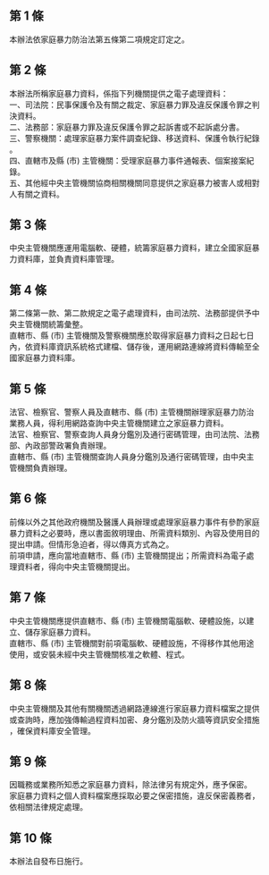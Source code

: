 第 1 條
-------
本辦法依家庭暴力防治法第五條第二項規定訂定之。

第 2 條
-------
本辦法所稱家庭暴力資料，係指下列機關提供之電子處理資料：  
一、司法院：民事保護令及有關之裁定、家庭暴力罪及違反保護令罪之判  
    決資料。  
二、法務部：家庭暴力罪及違反保護令罪之起訴書或不起訴處分書。  
三、警察機關：處理家庭暴力案件調查紀錄、移送資料、保護令執行紀錄  
    。  
四、直轄市及縣 (市) 主管機關：受理家庭暴力事件通報表、個案接案紀  
    錄。  
五、其他經中央主管機關協商相關機關同意提供之家庭暴力被害人或相對  
    人有關之資料。

第 3 條
-------
中央主管機關應運用電腦軟、硬體，統籌家庭暴力資料，建立全國家庭暴  
力資料庫，並負責資料庫管理。

第 4 條
-------
第二條第一款、第二款規定之電子處理資料，由司法院、法務部提供予中  
央主管機關統籌彙整。  
直轄市、縣 (市) 主管機關及警察機關應於取得家庭暴力資料之日起七日  
內，依資料庫資訊系統格式建檔、儲存後，運用網路連線將資料傳輸至全  
國家庭暴力資料庫。

第 5 條
-------
法官、檢察官、警察人員及直轄市、縣 (市) 主管機關辦理家庭暴力防治  
業務人員，得利用網路查詢中央主管機關建立之家庭暴力資料。  
法官、檢察官、警察查詢人員身分鑑別及通行密碼管理，由司法院、法務  
部、內政部警政署負責辦理。  
直轄市、縣 (市) 主管機關查詢人員身分鑑別及通行密碼管理，由中央主  
管機關負責辦理。

第 6 條
-------
前條以外之其他政府機關及醫護人員辦理或處理家庭暴力事件有參酌家庭  
暴力資料之必要時，應以書面敘明理由、所需資料類別、內容及使用目的  
提出申請。但情形急迫者，得以傳真方式為之。  
前項申請，應向當地直轄市、縣 (市) 主管機關提出；所需資料為電子處  
理資料者，得向中央主管機關提出。

第 7 條
-------
中央主管機關應提供直轄市、縣 (市) 主管機關電腦軟、硬體設施，以建  
立、儲存家庭暴力資料。  
直轄市、縣 (市) 主管機關對前項電腦軟、硬體設施，不得移作其他用途  
使用，或安裝未經中央主管機關核准之軟體、程式。

第 8 條
-------
中央主管機關及其他有關機關透過網路連線進行家庭暴力資料檔案之提供  
或查詢時，應加強傳輸過程資料加密、身分鑑別及防火牆等資訊安全措施  
，確保資料庫安全管理。

第 9 條
-------
因職務或業務所知悉之家庭暴力資料，除法律另有規定外，應予保密。  
家庭暴力資料之個人資料檔案應採取必要之保密措施，違反保密義務者，  
依相關法律規定處理。

第 10 條
--------
本辦法自發布日施行。

